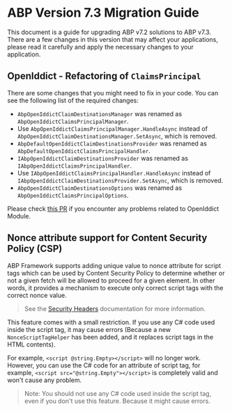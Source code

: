 # ABP Version 7.3 Migration Guide

This document is a guide for upgrading ABP v7.2 solutions to ABP v7.3. There are a few changes in this version that may affect your applications, please read it carefully and apply the necessary changes to your application.

## OpenIddict - Refactoring of `ClaimsPrincipal`

There are some changes that you might need to fix in your code. You can see the following list of the required changes:

* `AbpOpenIddictClaimDestinationsManager` was renamed as `AbpOpenIddictClaimsPrincipalManager`. 
* Use `AbpOpenIddictClaimsPrincipalManager.HandleAsync` instead of  `AbpOpenIddictClaimDestinationsManager.SetAsync`, which is removed.
* `AbpDefaultOpenIddictClaimDestinationsProvider` was renamed as `AbpDefaultOpenIddictClaimsPrincipalHandler`.
* `IAbpOpenIddictClaimDestinationsProvider` was renamed as `IAbpOpenIddictClaimsPrincipalHandler`.
* Use `IAbpOpenIddictClaimsPrincipalHandler.HandleAsync` instead of  `IAbpOpenIddictClaimDestinationsProvider.SetAsync`, which is removed.
* `AbpOpenIddictClaimDestinationsOptions` was renamed as `AbpOpenIddictClaimsPrincipalOptions`.

Please check [this PR](https://github.com/abpframework/abp/pull/16537) if you encounter any problems related to OpenIddict Module.

## Nonce attribute support for Content Security Policy (CSP)

ABP Framework supports adding unique value to nonce attribute for script tags which can be used by Content Security Policy to determine whether or not a given fetch will be allowed to proceed for a given element. In other words, it provides a mechanism to execute only correct script tags with the correct nonce value. 

> See the [Security Headers](../UI/AspNetCore/Security-Headers.md) documentation for more information.

This feature comes with a small restriction. If you use any C# code used inside the script tag, it may cause errors (Because a new `NonceScriptTagHelper` has been added, and it replaces script tags in the HTML contents). 

For example, `<script @string.Empty></script>` will no longer work. However, you can use the C# code for an attribute of script tag, for example, `<script src="@string.Empty"></script>` is completely valid and won't cause any problem.

> Note: You should not use any C# code used inside the script tag, even if you don't use this feature. Because it might cause errors.